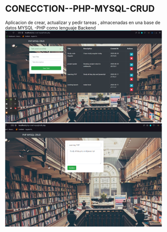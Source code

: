 # CONECCTION--PHP-MYSQL-CRUD

Aplicacion de crear, actualizar y pedir tareas , almacenadas en una base de datos MYSQL -PHP como lenguaje Backend
![alt text](crusd-php-mysql.png)
![alt text](Screenshot_4.png)
